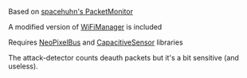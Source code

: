 Based on [spacehuhn's PacketMonitor](https://github.com/spacehuhn/PacketMonitor)

A modified version of [WiFiManager](https://github.com/tzapu/WiFiManager) is included

Requires [NeoPixelBus](https://github.com/Makuna/NeoPixelBus) and [CapacitiveSensor](https://github.com/PaulStoffregen/CapacitiveSensor) libraries

The attack-detector counts deauth packets but it's a bit sensitive (and useless).
